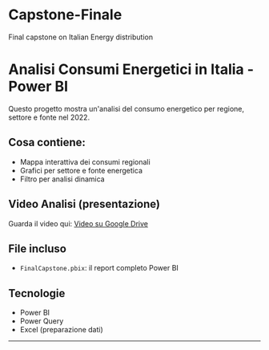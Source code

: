 # Capstone-Finale
Final capstone on Italian Energy distribution
# Analisi Consumi Energetici in Italia - Power BI 

Questo progetto mostra un'analisi del consumo energetico per regione, settore e fonte nel 2022.

## Cosa contiene:
- Mappa interattiva dei consumi regionali
- Grafici per settore e fonte energetica
- Filtro per analisi dinamica

## Video Analisi (presentazione)
Guarda il video qui: [Video su Google Drive](https://drive.google.com/...)

## File incluso
- `FinalCapstone.pbix`: il report completo Power BI

## Tecnologie
- Power BI
- Power Query
- Excel (preparazione dati)

---

